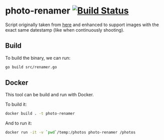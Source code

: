 # photo-renamer [![Build Status](https://travis-ci.org/yorch/photo-renamer.svg?branch=master)](https://travis-ci.org/yorch/photo-renamer)

Script originally taken from [here](https://gist.github.com/eko/6b0caaefeaf82f2aa202804743040292) and
enhanced to support images with the exact same datestamp (like when continuously shooting).

## Build

To build the binary, we can run:

```sh
go build src/renamer.go
```

## Docker

This tool can be build and run with Docker.

To build it:

```sh
docker build . -t photo-renamer
```

And to run it:

```sh
docker run -it -v `pwd`/temp:/photos photo-renamer /photos
```

